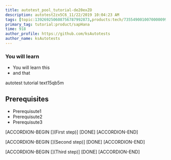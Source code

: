 ```yaml
---
title: autotest_pool_tutorial-de20exZO
description: autotest2zx5C6_11/22/2019 10:04:23 AM
tags: [topic:139269250608756787992873,products:tech/73554900100700000996,tutorial:experience/advanced]
primary_tag: tutorial:product/sapHana
time: 918
author_profile: https://github.com/ksAutotests
author_name: ksAutotests
---
```

### You will learn
- You will learn this
- and that

autotest tutorial text15qb5m

## Prerequisites
- Prerequisute1
- Prerequisute2
- Prerequisute3

[ACCORDION-BEGIN [](First step)]
[DONE]
[ACCORDION-END]

[ACCORDION-BEGIN [](Second step)]
[DONE]
[ACCORDION-END]

[ACCORDION-BEGIN [](Third step)]
[DONE]
[ACCORDION-END]

